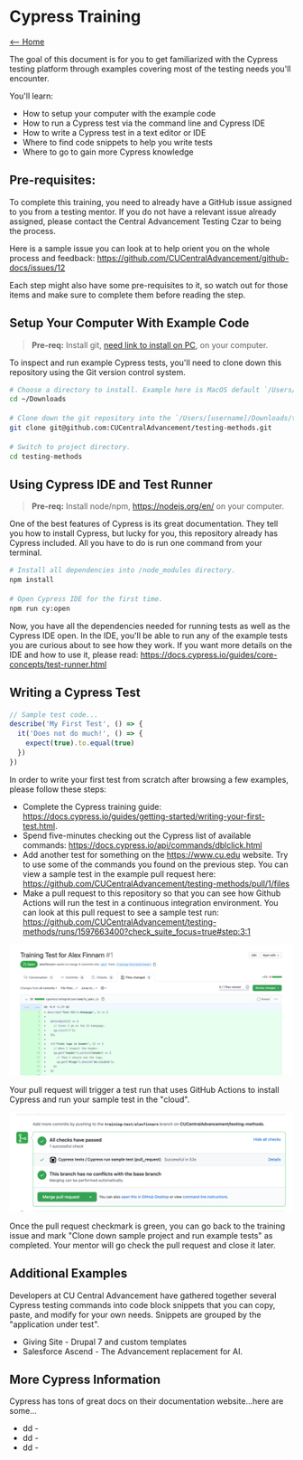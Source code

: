 # Cypress Training

[<-- Home](https://github.com/CUCentralAdvancement/testing-methods)

The goal of this document is for you to get familiarized with the Cypress testing platform through examples covering most
of the testing needs you'll encounter.

You'll learn:
- How to setup your computer with the example code
- How to run a Cypress test via the command line and Cypress IDE
- How to write a Cypress test in a text editor or IDE
- Where to find code snippets to help you write tests
- Where to go to gain more Cypress knowledge

## Pre-requisites:

To complete this training, you need to already have a GitHub issue assigned to you from a testing mentor. If you do not have
a relevant issue already assigned, please contact the Central Advancement Testing Czar to being the process.

Here is a sample issue you can look at to help orient you on the whole process and feedback: https://github.com/CUCentralAdvancement/github-docs/issues/12

Each step might also have some pre-requisites to it, so watch out for those items and make sure to complete them before reading the
step.

## Setup Your Computer With Example Code

> **Pre-req:** Install git, [need link to install on PC](#), on your computer.

To inspect and run example Cypress tests, you'll need to clone down this repository using the Git version control system.

```bash
# Choose a directory to install. Example here is MacOS default `/Users/[username]/Downloads` directory.
cd ~/Downloads

# Clone down the git repository into the `/Users/[username]/Downloads/testing-methods` directory.
git clone git@github.com:CUCentralAdvancement/testing-methods.git

# Switch to project directory.
cd testing-methods
```

## Using Cypress IDE and Test Runner

> **Pre-req:** Install node/npm, https://nodejs.org/en/ on your computer.

One of the best features of Cypress is its great documentation. They tell you how to install Cypress, but lucky for you, this repository
already has Cypress included. All you have to do is run one command from your terminal.

```bash
# Install all dependencies into /node_modules directory.
npm install

# Open Cypress IDE for the first time.
npm run cy:open
```

Now, you have all the dependencies needed for running tests as well as the Cypress IDE open. In the IDE, you'll be able to run any of the example
tests you are curious about to see how they work. If you want more details on the IDE and how to use it, please read: https://docs.cypress.io/guides/core-concepts/test-runner.html

## Writing a Cypress Test



```js
// Sample test code...
describe('My First Test', () => {
  it('Does not do much!', () => {
    expect(true).to.equal(true)
  })
})
```

In order to write your first test from scratch after browsing a few examples, please follow these steps: 
- Complete the Cypress training guide: https://docs.cypress.io/guides/getting-started/writing-your-first-test.html.
- Spend five-minutes checking out the Cypress list of available commands: https://docs.cypress.io/api/commands/dblclick.html
- Add another test for something on the https://www.cu.edu website. Try to use some of the commands you found on the previous step. You can view 
a sample test in the example pull request here: https://github.com/CUCentralAdvancement/testing-methods/pull/1/files
- Make a pull request to this repository so that you can see how Github Actions will run the test in 
a continuous integration environment. You can look at this pull request to see a sample test run: https://github.com/CUCentralAdvancement/testing-methods/runs/1597663400?check_suite_focus=true#step:3:1

![pic of pull request](../assets/images/pr-commit.png)

Your pull request will trigger a test run that uses GitHub Actions to install Cypress and run your sample test in the "cloud".

![pic of test run](../assets/images/test-run-pass.png)

Once the pull request checkmark is green, you can go back to the training issue and mark "Clone down sample project and run example 
tests" as completed. Your mentor will go check the pull request and close it later.

## Additional Examples

Developers at CU Central Advancement have gathered together several Cypress testing commands into code block snippets that you can copy, paste, 
and modify for your own needs. Snippets are grouped by the "application under test".

- Giving Site - Drupal 7 and custom templates
- Salesforce Ascend - The Advancement replacement for AI.

## More Cypress Information

Cypress has tons of great docs on their documentation website...here are some...

- dd - 
- dd - 
- dd - 
